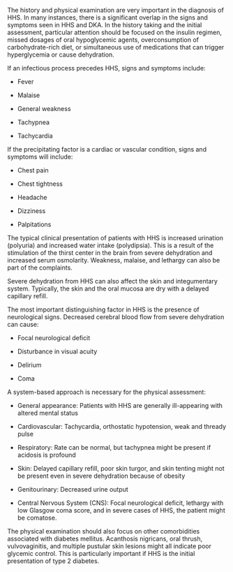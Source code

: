 The history and physical examination are very important in the diagnosis of HHS. In many instances, there is a significant overlap in the signs and symptoms seen in HHS and DKA. In the history taking and the initial assessment, particular attention should be focused on the insulin regimen, missed dosages of oral hypoglycemic agents, overconsumption of carbohydrate-rich diet, or simultaneous use of medications that can trigger hyperglycemia or cause dehydration.

If an infectious process precedes HHS, signs and symptoms include:

- Fever

- Malaise

- General weakness

- Tachypnea

- Tachycardia

If the precipitating factor is a cardiac or vascular condition, signs and symptoms will include:

- Chest pain

- Chest tightness

- Headache

- Dizziness

- Palpitations

The typical clinical presentation of patients with HHS is increased urination (polyuria) and increased water intake (polydipsia). This is a result of the stimulation of the thirst center in the brain from severe dehydration and increased serum osmolarity. Weakness, malaise, and lethargy can also be part of the complaints.

Severe dehydration from HHS can also affect the skin and integumentary system. Typically, the skin and the oral mucosa are dry with a delayed capillary refill.

The most important distinguishing factor in HHS is the presence of neurological signs. Decreased cerebral blood flow from severe dehydration can cause:

- Focal neurological deficit

- Disturbance in visual acuity

- Delirium

- Coma

A system-based approach is necessary for the physical assessment:

- General appearance: Patients with HHS are generally ill-appearing with altered mental status

- Cardiovascular: Tachycardia, orthostatic hypotension, weak and thready pulse

- Respiratory: Rate can be normal, but tachypnea might be present if acidosis is profound

- Skin: Delayed capillary refill, poor skin turgor, and skin tenting might not be present even in severe dehydration because of obesity

- Genitourinary: Decreased urine output

- Central Nervous System (CNS): Focal neurological deficit, lethargy with low Glasgow coma score, and in severe cases of HHS, the patient might be comatose.

The physical examination should also focus on other comorbidities associated with diabetes mellitus. Acanthosis nigricans, oral thrush, vulvovaginitis, and multiple pustular skin lesions might all indicate poor glycemic control. This is particularly important if HHS is the initial presentation of type 2 diabetes.